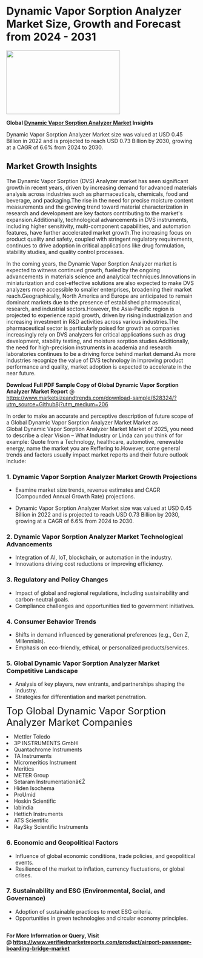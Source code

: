 <H1>Dynamic Vapor Sorption Analyzer Market Size, Growth and Forecast from 2024 - 2031</H1><img class="aligncenter size-medium wp-image-584254" src="https://thirdeyenews.in/wp-content/uploads/2024/09/Global-Market-Research-300x168.jpeg" alt="" width="300" height="168" /><p><strong>Global&nbsp;<a href="https://www.marketsizeandtrends.com/download-sample/628324/?utm_source=Github8j?utm_medium=206">Dynamic Vapor Sorption Analyzer Market</a> Insights</strong></p><p>Dynamic Vapor Sorption Analyzer Market size was valued at USD 0.45 Billion in 2022 and is projected to reach USD 0.73 Billion by 2030, growing at a CAGR of 6.6% from 2024 to 2030.</p><p><h2>Market Growth Insights</h2> <p>The Dynamic Vapor Sorption (DVS) Analyzer market has seen significant growth in recent years, driven by increasing demand for advanced materials analysis across industries such as pharmaceuticals, chemicals, food and beverage, and packaging.The rise in the need for precise moisture content measurements and the growing trend toward material characterization in research and development are key factors contributing to the market's expansion.Additionally, technological advancements in DVS instruments, including higher sensitivity, multi-component capabilities, and automation features, have further accelerated market growth.The increasing focus on product quality and safety, coupled with stringent regulatory requirements, continues to drive adoption in critical applications like drug formulation, stability studies, and quality control processes.</p> <p>In the coming years, the Dynamic Vapor Sorption Analyzer market is expected to witness continued growth, fueled by the ongoing advancements in materials science and analytical techniques.Innovations in miniaturization and cost-effective solutions are also expected to make DVS analyzers more accessible to smaller enterprises, broadening their market reach.Geographically, North America and Europe are anticipated to remain dominant markets due to the presence of established pharmaceutical, research, and industrial sectors.However, the Asia-Pacific region is projected to experience rapid growth, driven by rising industrialization and increasing investment in R&D activities across various industries.The pharmaceutical sector is particularly poised for growth as companies increasingly rely on DVS analyzers for critical applications such as drug development, stability testing, and moisture sorption studies.Additionally, the need for high-precision instruments in academia and research laboratories continues to be a driving force behind market demand.As more industries recognize the value of DVS technology in improving product performance and quality, market adoption is expected to accelerate in the near future.</p><p><span class=""><strong>Download Full PDF Sample Copy of Global Dynamic Vapor Sorption Analyzer Market Report</strong> @ <a href="https://www.marketsizeandtrends.com/download-sample/628324/?utm_source=Github8j?utm_medium=206" target="_blank">https://www.marketsizeandtrends.com/download-sample/628324/?utm_source=Github8j?utm_medium=206</a></span></p><p>In order to make an accurate and perceptive description of future scope of a Global&nbsp;Dynamic Vapor Sorption Analyzer Market Market as Global&nbsp;Dynamic Vapor Sorption Analyzer Market Market of 2025, you need to describe a clear Vision &ndash; What Industry or Linda can you think of for example: Quote from a Technology, healthcare, automotive, renewable energy, name the market you are Reffering to.However, some general trends and factors usually impact market reports and their future outlook include:</p><h3>1.&nbsp;<strong>Dynamic Vapor Sorption Analyzer Market Growth Projections</strong></h3><ul><li>Examine market size trends, revenue estimates and CAGR (Compounded Annual Growth Rate) projections.</li><li><p>Dynamic Vapor Sorption Analyzer Market size was valued at USD 0.45 Billion in 2022 and is projected to reach USD 0.73 Billion by 2030, growing at a CAGR of 6.6% from 2024 to 2030.</p></li></ul><h3>2.&nbsp;<strong>Dynamic Vapor Sorption Analyzer Market Technological Advancements</strong></h3><ul><li>Integration of AI, IoT, blockchain, or automation in the industry.</li><li>Innovations driving cost reductions or improving efficiency.</li></ul><h3>3.&nbsp;<strong>Regulatory and Policy Changes</strong></h3><ul><li>Impact of global and regional regulations, including sustainability and carbon-neutral goals.</li><li>Compliance challenges and opportunities tied to government initiatives.</li></ul><h3>4.&nbsp;<strong>Consumer Behavior Trends</strong></h3><ul><li>Shifts in demand influenced by generational preferences (e.g., Gen Z, Millennials).</li><li>Emphasis on eco-friendly, ethical, or personalized products/services.</li></ul><h3>5.&nbsp;<strong>Global Dynamic Vapor Sorption Analyzer Market Competitive Landscape</strong></h3><ul><li>Analysis of key players, new entrants, and partnerships shaping the industry.</li><li>Strategies for differentiation and market penetration.</li></ul><p data-pm-slice="1 1 []"><span style="color: inherit; font-family: inherit; font-size: 25px;">Top Global Dynamic Vapor Sorption Analyzer Market Companies</span></p><div class="" data-test-id=""><p><li>Mettler Toledo</li><li> 3P INSTRUMENTS GmbH</li><li> Quantachrome Instruments</li><li> TA Instruments</li><li> Micromeritics Instrument</li><li> Meritics</li><li> METER Group</li><li> Setaram Instrumentationâ€Ž</li><li> Hiden Isochema</li><li> ProUmid</li><li> Hoskin Scientific</li><li> labindia</li><li> Hettich Instruments</li><li> ATS Scientific</li><li> RaySky Scientific Instruments</li></p></div><h3>6.&nbsp;<strong>Economic and Geopolitical Factors</strong></h3><ul><li>Influence of global economic conditions, trade policies, and geopolitical events.</li><li>Resilience of the market to inflation, currency fluctuations, or global crises.</li></ul><h3>7.&nbsp;<strong>Sustainability and ESG (Environmental, Social, and Governance)</strong></h3><ul><li>Adoption of sustainable practices to meet ESG criteria.</li><li>Opportunities in green technologies and circular economy principles.</li></ul><h2><strong style="font-size: 14px;">For More Information or Query, Visit @&nbsp;</strong><a style="background-color: #ffffff; font-size: 14px;" href="https://www.marketsizeandtrends.com/report/dynamic-vapor-sorption-analyzer-market/" target="_blank">https://www.verifiedmarketreports.com/product/airport-passenger-boarding-bridge-market</a></h2>